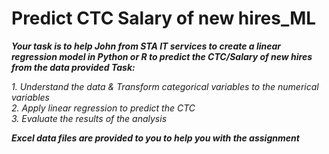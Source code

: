 # Predict CTC Salary of new hires_ML
***Your task is to help John from STA IT services to create a linear regression model in Python or R to predict the CTC/Salary of new hires from the data provided Task:***

*1. Understand the data & Transform categorical variables to the numerical variables*   
*2. Apply linear regression to predict the CTC*   
*3. Evaluate the results of the analysis*  

***Excel data files are provided to you to help you with the assignment***   
